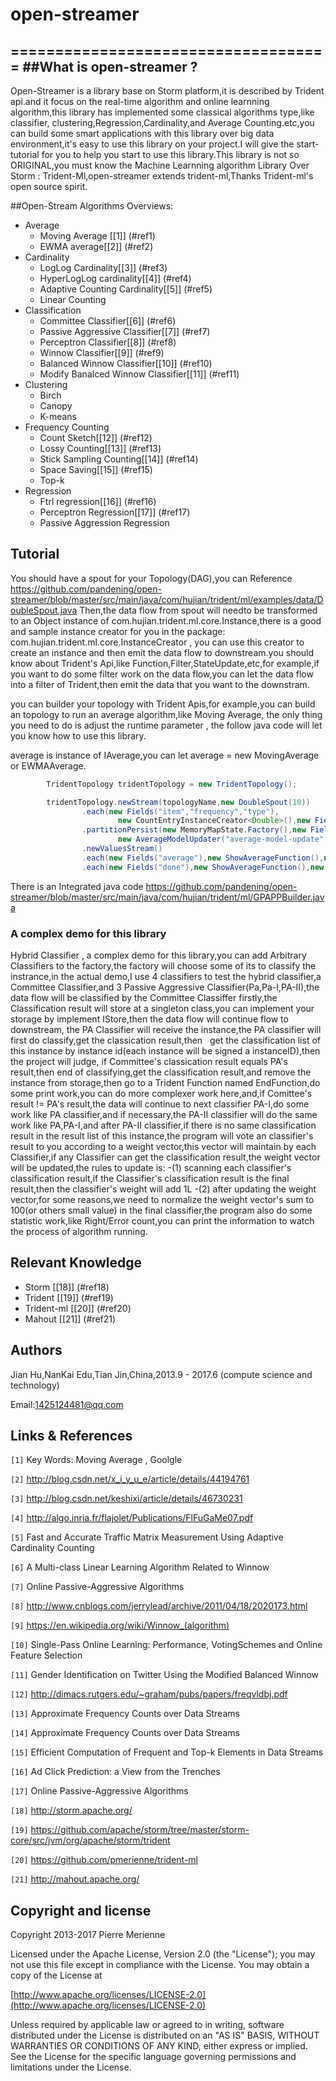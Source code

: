 # open-streamer

====================================
##What is open-streamer ?
---------------------------------------
  Open-Streamer is a library base on Storm platform,it is described by Trident api.and it focus on the real-time
  algorithm and online learnning algorithm,this library has implemented some classical algorithms type,like classifier,
  clustering,Regression,Cardinality,and Average Counting.etc,you can build some smart applications with this library
  over big data environment,it's easy to use this library on your project.I will give the start-tutorial for you to 
  help you start to use this library.This library is not so ORIGINAL,you must know the Machine Learnning algorithm
  Library Over Storm : Trident-Ml,open-streamer  extends trident-ml,Thanks Trident-ml's open source spirit.

##Open-Stream Algorithms Overviews:
* Average 
     - Moving Average [[1]] (#ref1) 
     - EWMA average[[2]] (#ref2) 
* Cardinality 
     - LogLog Cardinality[[3]] (#ref3)
     - HyperLogLog cardinality[[4]] (#ref4)
     - Adaptive Counting Cardinality[[5]] (#ref5)
     - Linear Counting 
* Classification
     - Committee Classifier[[6]] (#ref6)
     - Passive Aggressive Classifier[[7]] (#ref7)
     - Perceptron Classifier[[8]] (#ref8)
     - Winnow Classifier[[9]] (#ref9)
     - Balanced Winnow Classifier[[10]] (#ref10)
     - Modify Banalced Winnow Classifier[[11]] (#ref11)
* Clustering
     - Birch
     - Canopy
     - K-means
* Frequency Counting
     - Count Sketch[[12]] (#ref12)
     - Lossy Counting[[13]] (#ref13)
     - Stick Sampling Counting[[14]] (#ref14)
     - Space Saving[[15]] (#ref15)
     - Top-k 
* Regression
     - Ftrl regression[[16]] (#ref16)
     - Perceptron Regression[[17]] (#ref17)
     - Passive Aggression Regression
     
Tutorial
------------------------------
 You should have a spout for your Topology(DAG),you can Reference <https://github.com/pandening/open-streamer/blob/master/src/main/java/com/hujian/trident/ml/examples/data/DoubleSpout.java>
 Then,the data flow from spout will needto be transformed to an Object instance of com.hujian.trident.ml.core.Instance,there is a good and
 sample instance creator for you in the package: com.hujian.trident.ml.core.InstanceCreator , you can use this creator to create an instance
 and then emit the data flow to downstream.you should know about Trident's Api,like Function,Filter,StateUpdate,etc,for example,if you want 
 to do some filter work on the data flow,you can let the data flow into a filter of Trident,then emit the data that you want to the downstram.
 
  you can builder your topology with Trident Apis,for example,you can build an topology to run an average algorithm,like Moving Average,
  the only thing you need to do is adjust the runtime parameter , the follow java code will let you know how to use this library.
  
  average is instance of IAverage,you can let average = new MovingAverage or EWMAAverage.
  
 ```java
         TridentTopology tridentTopology = new TridentTopology();

         tridentTopology.newStream(topologyName,new DoubleSpout(10))
                 .each(new Fields("item","frequency","type"),
                         new CountEntryInstanceCreator<Double>(),new Fields("instance"))
                 .partitionPersist(new MemoryMapState.Factory(),new Fields("instance"),
                         new AverageModelUpdater("average-model-update",average),new Fields("average"))
                 .newValuesStream()
                 .each(new Fields("average"),new ShowAverageFunction(),new Fields("done"))
                 .each(new Fields("done"),new ShowAverageFunction(),new Fields(""));
 ```
 There is an Integrated java code <https://github.com/pandening/open-streamer/blob/master/src/main/java/com/hujian/trident/ml/GPAPPBuilder.java>
 
### A complex demo for this library
Hybrid Classifier , a complex demo for this library,you can add Arbitrary Classifiers to the factory,the factory will choose some of
    its to classify the instrance,in the actual demo,I use 4 classifiers to test the hybrid classifier,a Committee Classifier,and 3 
    Passive Aggressive Classifier(Pa,Pa-I,PA-II),the data flow will be classified by the Committee Classiffer firstly,the Classification 
    result will store at a singleton class,you can implement your storage by implement IStore,then the data flow will continue flow to
    downstream, the PA Classifier will receive the instance,the PA classifier will first do classify,get the classication result,then
    get the classification list of this instance by instance id(each instance will be signed a instanceID),then the project will judge,
    if Committee's classication result equals PA's result,then end of classifying,get the classification result,and remove the instance
    from storage,then go to a Trident Function named EndFunction,do some print work,you can do more complexer work here,and,if 
    Comittee's result != PA's result,the data will continue to next classifier PA-I,do some work like PA classifier,and if necessary,the
    PA-II classifier will do the same work like PA,PA-I,and after PA-II classifier,if there is no same classification result in the 
    result list of this instance,the program will vote an classifier's result to you according to a weight vector,this vector will maintain
    by each Classifier,if any Classifier can get the classification result,the weight vector will be updated,the rules to update is:
      -(1) scanning each classifier's classification result,if the Classifier's classification result is the final result,then the 
      classifier's weight will add 1L
      -(2) after updating the weight vector,for some reasons,we need to normalize the weight vector's sum to 100(or others small value)
    in the final classifier,the program also do some statistic work,like Right/Error count,you can print the information to watch the 
    process of algorithm running.
    
    
 Relevant Knowledge
----------------------------------
* Storm [[18]] (#ref18)
* Trident [[19]] (#ref19)
* Trident-ml [[20]] (#ref20)
* Mahout [[21]] (#ref21)

    
Authors
----------------------------
Jian Hu,NanKai Edu,Tian Jin,China,2013.9 - 2017.6 (compute science and technology)

Email:<1425124481@qq.com>     
     
Links & References
-----------------------------
`[1]` <a name = ref1> </a> Key Words: Moving Average , Goolgle 

`[2]` <a name = ref2> </a> <http://blog.csdn.net/x_i_y_u_e/article/details/44194761>

`[3]` <a name = ref3> </a> <http://blog.csdn.net/keshixi/article/details/46730231>

`[4]` <a name = ref4> </a> <http://algo.inria.fr/flajolet/Publications/FlFuGaMe07.pdf>

`[5]` <a name = ref5> </a> Fast and Accurate Traffic Matrix Measurement Using Adaptive Cardinality Counting

`[6]` <a name = ref6> </a> A Multi-class Linear Learning Algorithm Related to Winnow

`[7]` <a name = ref7> </a> Online Passive-Aggressive Algorithms

`[8]` <a name = ref8> </a> <http://www.cnblogs.com/jerrylead/archive/2011/04/18/2020173.html>

`[9]` <a name = ref9> </a> <https://en.wikipedia.org/wiki/Winnow_(algorithm)>

`[10]`<a name = ref10> </a> Single-Pass Online Learning: Performance, VotingSchemes and Online Feature Selection

`[11]`<a name = ref11> </a> Gender Identification on Twitter Using the Modified Balanced Winnow

`[12]`<a name = ref12> </a> <http://dimacs.rutgers.edu/~graham/pubs/papers/freqvldbj.pdf>

`[13]`<a name = ref13> </a> Approximate Frequency Counts over Data Streams

`[14]`<a name = ref14> </a> Approximate Frequency Counts over Data Streams

`[15]`<a name = ref15> </a> Efficient Computation of Frequent and Top-k Elements in Data Streams

`[16]`<a name = ref16> </a> Ad Click Prediction: a View from the Trenches

`[17]`<a name = ref17> </a> Online Passive-Aggressive Algorithms

`[18]`<a name = ref18> </a> <http://storm.apache.org/>

`[19]`<a name = ref19> </a> <https://github.com/apache/storm/tree/master/storm-core/src/jvm/org/apache/storm/trident>

`[20]`<a name = ref20> </a> <https://github.com/pmerienne/trident-ml>

`[21]`<a name = ref21> </a> <http://mahout.apache.org/>
     
 Copyright and license
----------------------------------------

Copyright 2013-2017 Pierre Merienne

Licensed under the Apache License, Version 2.0 (the "License");
you may not use this file except in compliance with the License.
You may obtain a copy of the License at

[http://www.apache.org/licenses/LICENSE-2.0](http://www.apache.org/licenses/LICENSE-2.0)

Unless required by applicable law or agreed to in writing, software
distributed under the License is distributed on an "AS IS" BASIS,
WITHOUT WARRANTIES OR CONDITIONS OF ANY KIND, either express or implied.
See the License for the specific language governing permissions and
limitations under the License.
